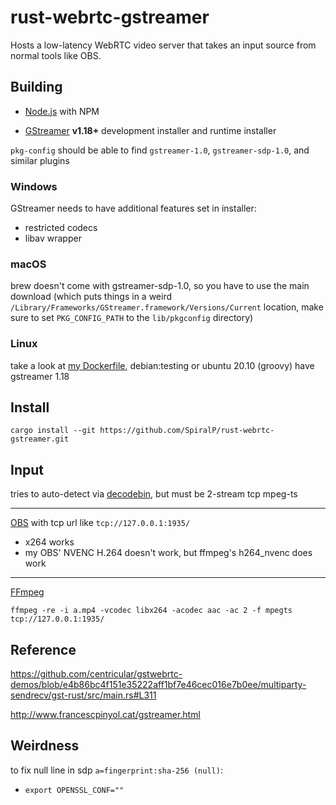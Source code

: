 # rust-webrtc-gstreamer

Hosts a low-latency WebRTC video server that takes an input source from normal tools like OBS.

## Building

- [Node.js](https://nodejs.org/en/) with NPM

- [GStreamer](https://gstreamer.freedesktop.org/download/) **v1.18+** development installer and runtime installer

`pkg-config` should be able to find `gstreamer-1.0`, `gstreamer-sdp-1.0`, and similar plugins

### Windows

GStreamer needs to have additional features set in installer:

- restricted codecs
- libav wrapper

### macOS

brew doesn't come with gstreamer-sdp-1.0, so you have to use the main download (which puts things in a weird `/Library/Frameworks/GStreamer.framework/Versions/Current` location, make sure to set `PKG_CONFIG_PATH` to the `lib/pkgconfig` directory)

### Linux

take a look at [my Dockerfile](.devcontainer/Dockerfile), debian:testing or ubuntu 20.10 (groovy) have gstreamer 1.18

## Install

```
cargo install --git https://github.com/SpiralP/rust-webrtc-gstreamer.git
```

## Input

tries to auto-detect via [decodebin](https://gstreamer.freedesktop.org/documentation/playback/decodebin.html), but must be 2-stream tcp mpeg-ts

---

[OBS](https://obsproject.com/) with tcp url like `tcp://127.0.0.1:1935/`

- x264 works
- my OBS' NVENC H.264 doesn't work, but ffmpeg's h264_nvenc does work

---

[FFmpeg](https://ffmpeg.org/)

```
ffmpeg -re -i a.mp4 -vcodec libx264 -acodec aac -ac 2 -f mpegts tcp://127.0.0.1:1935/
```

## Reference

https://github.com/centricular/gstwebrtc-demos/blob/e4b86bc4f151e35222aff1bf7e46cec016e7b0ee/multiparty-sendrecv/gst-rust/src/main.rs#L311

http://www.francescpinyol.cat/gstreamer.html

## Weirdness

to fix null line in sdp `a=fingerprint:sha-256 (null)`:

- `export OPENSSL_CONF=""`

